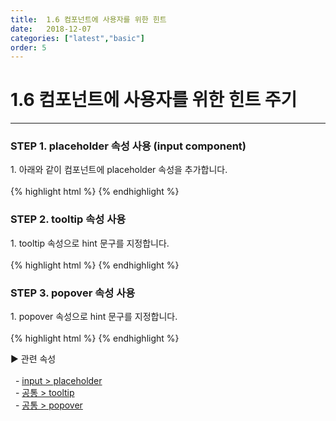 ```yaml
---
title:  1.6 컴포넌트에 사용자를 위한 힌트
date:   2018-12-07
categories: ["latest","basic"]
order: 5
---
```


1.6 컴포넌트에 사용자를 위한 힌트 주기
===

---

### STEP 1. placeholder 속성 사용 (input component)
<div>1. 아래와 같이 컴포넌트에 placeholder 속성을 추가합니다.</div>
<br>
{% highlight html %}
<sbux-input id="sbIdx1" name="sbName1" uitype="text" placeholder="input placeholder"></sbux-input>
{% endhighlight %}

### STEP 2. tooltip 속성 사용
<div>1. tooltip 속성으로 hint 문구를 지정합니다.</div>
<br>
{% highlight html %}
<sbux-input id="sbIdx1" name="sbName1" uitype="text" tooltip="sbux Tooltip"></sbux-input>
{% endhighlight %}

### STEP 3. popover 속성 사용
<div>1. popover 속성으로 hint 문구를 지정합니다.</div>
<br>
{% highlight html %}
<sbux-input id="sbIdx1" name="sbName1" uitype="text" popover="sbux Tooltip"></sbux-input>
{% endhighlight %}

<sbux-tabs id="explainTab" name="explainTab" uitype="normal" title-target-id-array="exTab1" 
           title-text-array="설명">
</sbux-tabs>
<div class="tab-content">
    <div id="exTab1">
        ▶ 관련 속성<br><br>
        &nbsp;&nbsp;- <a href="https://softbowllab.github.io/sbux/method/latest/input.placeholder#input" target="_blank">input > placeholder</a><br>
        &nbsp;&nbsp;- <a href="https://softbowllab.github.io/sbux/method/latest/common.tooltip#common" target="_blank">공통 > tooltip</a><br>
        &nbsp;&nbsp;- <a href="https://softbowllab.github.io/sbux/method/latest/common.popover#common" target="_blank">공통 > popover</a>
    </div>
</div>